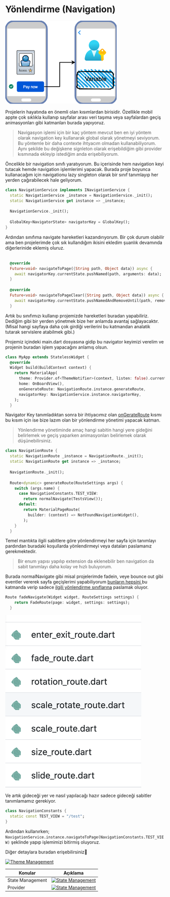 # Yönlendirme (Navigation)

![navigations](../../image/drawio/folders-navigation.png)

Projelerin hayatında en önemli olan kısımlardan birisidir. Özellikle mobil appte çok sıklıkla kullanıp sayfalar arası veri taşıma veya sayfalardan geçiş animasyonları gibi katmanları burada yapıyoruz.

> Navigasyon işlemi için bir kaç yöntem mevcut ben en iyi yöntem olarak navigation key kullanarak global olarak yönetmeyi seviyorum. Bu yöntemle bir daha contexte ihtyacım olmadan kullanabiliyorum. Aynı şekilde bu değişkene signleton olarak erişebildiğim gibi provider kısmınada ekleyip istediğim anda erişebiliyorum.

Öncelikle bir navigation sınıfı yaratıyorum. Bu içerisinde hem navigation keyi tutacak hemde navigation işlemlerimi yapacak. Burada proje boyunca kullanacağım için navigationu lazy singleton olarak bir sınıf tanımlayıp her yerden çağırabilecek hale geliyorum.

```dart
class NavigationService implements INavigationService {
  static NavigationService _instance = NavigationService._init();
  static NavigationService get instance => _instance;

  NavigationService._init();

  GlobalKey<NavigatorState> navigatorKey = GlobalKey();
}
```

Ardından sınıfıma navigate hareketleri kazandırıyorum. Bir çok durum olabilir ama ben projelerimde çok sık kullandığım ikisini ekledim şuanlık devamında diğerlerinide eklemiş oluruz.

```dart

  @override
  Future<void> navigateToPage({String path, Object data}) async {
    await navigatorKey.currentState.pushNamed(path, arguments: data);
  }

  @override
  Future<void> navigateToPageClear({String path, Object data}) async {
    await navigatorKey.currentState.pushNamedAndRemoveUntil(path, removeAllOldRoutes, arguments: data);
  }
```

Artık bu sınıfımızı kullanıp projemizde hareketleri buradan yapabiliriz. Dediğim gibi bir yerden yönetmek bize her anlamda avantaj sağlayacaktır.(Misal hangi sayfaya daha çok girdiği verilerini bu katmandan analatik tutarak servislere atabilmek gibi.)

Projemiz içindeki main.dart dosyasına gidip bu navigator keyimizi verelim ve projenin buradan işlem yapacağını anlamış olsun.

```dart
class MyApp extends StatelessWidget {
  @override
  Widget build(BuildContext context) {
    return MaterialApp(
      theme: Provider.of<ThemeNotifier>(context, listen: false).currentTheme,
      home: OnBoardView(),
      onGenerateRoute: NavigationRoute.instance.generateRoute,
      navigatorKey: NavigationService.instance.navigatorKey,
    );
  }
```

Navigator Key tanımladıktan sonra bir ihtiyacımız olan [onGerateRoute](https://github.com/VB10/flutter-architecture-template/blob/master/lib/core/init/navigation/navigation_route.dart) kısmı bu kısım için ise bize lazım olan bir yönlendirme yönetimi yapacak katman.

> Yönlendirme yönetiminde amaç hangi sabitin hangi yere gideğini belirlemek ve geçiş yaparken animasyonları belirlemek olarak düşünebilirsiniz.

```dart
class NavigationRoute {
  static NavigationRoute _instance = NavigationRoute._init();
  static NavigationRoute get instance => _instance;

  NavigationRoute._init();

  Route<dynamic> generateRoute(RouteSettings args) {
    switch (args.name) {
      case NavigationConstants.TEST_VIEW:
        return normalNavigate(TestsView());
      default:
        return MaterialPageRoute(
          builder: (context) => NotFoundNavigationWidget(),
        );
    }
  }

```

Temel mantıkta ilgili sabitlere göre yönlendirmeyi her sayfa için tanımlayı pardından buradaki koşullarda yönlendirmeyi veya dataları paslamanız gerekmektedir.

> Bir enum yapısı yapılıp extension da eklenebilir ben navigation da sabit tanımlayı daha kolay ve hızlı buluyorum.

Burada normalNavigate gibi misal projelerimde fadein, veye bounce out gibi eventler vererek sayfa geçişlerimi yapabiliyorum [bunların hepsini ](https://github.com/VB10/flightflutter/tree/master/lib/core/init/navigation)bu katmanda verip sadece [ilgili yönlendirme sınıflarına](https://www.youtube.com/watch?v=H9z0SyFs6Uc) paslamak oluyor.

```dart
Route fadeNavigate(Widget widget, RouteSettings settings) {
    return FadeRoute(page: widget, settings: settings);
  }
```

![Animation Image](../../image/core/route_animation.png)

Ve artık gideceği yer ve nasıl yapılacağı hazır sadece gideceği sabitler tanımlamamız gerekiyor.

```dart
class NavigationConstants {
  static const TEST_VIEW = "/test";
}
```

Ardından kullanırken;
`NavigationService.instance.navigateToPage(NavigationConstants.TEST_VIEW)` şeklinde yapıp işlemimizi bitirmiş oluyoruz.

Diğer detaylara buradan erişebilirsiniz🥳

[![Theme Management](https://img.youtube.com/vi/cCBQSpDup4o/0.jpg)](https://www.youtube.com/watch?v=cCBQSpDup4o&list=PL1k5oWAuBhgV_XnhMSyu2YLZMZNGuD0Cv&index=5)

| Konular          | Açıklama                                                                                                                                                         |
| ---------------- | ---------------------------------------------------------------------------------------------------------------------------------------------------------------- |
| State Management | [![State Management](https://img.youtube.com/vi/eP2xfFylc24/0.jpg)](https://www.youtube.com/watch?v=eP2xfFylc24&list=PL1k5oWAuBhgV_XnhMSyu2YLZMZNGuD0Cv&index=3) |
| Provider         | [![State Management](https://img.youtube.com/vi/jQ8JuX5RpNc/0.jpg)](https://www.youtube.com/watch?v=jQ8JuX5RpNc&list=PL1k5oWAuBhgV_XnhMSyu2YLZMZNGuD0Cv&index=4) |
